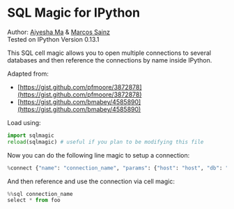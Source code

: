 # SQL Magic for IPython

Author: [Aiyesha Ma](https://github.com/aiyesha) & [Marcos Sainz](https://github.com/msainz)<br>
Tested on IPython Version 0.13.1

This SQL cell magic allows you to open multiple connections to several databases and then reference the connections by name inside IPython.

Adapted from:
  * [https://gist.github.com/pfmoore/3872878](https://gist.github.com/pfmoore/3872878)
  * [https://gist.github.com/bmabey/4585890](https://gist.github.com/bmabey/4585890)

Load using:
```python
import sqlmagic
reload(sqlmagic) # useful if you plan to be modifying this file
```
Now you can do the following line magic to setup a connection:
```python
%connect {"name": "connection_name", "params": {"host": "host", "db": "database_name", "user": "user", "password": "password"}}
```
And then reference and use the connection via cell magic:
```python
%%sql connection_name
select * from foo
```

